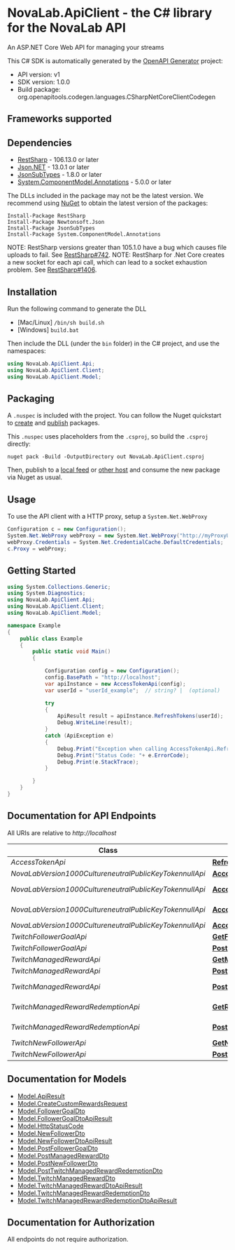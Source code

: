 # NovaLab.ApiClient - the C# library for the NovaLab API

An ASP.NET Core Web API for managing your streams

This C# SDK is automatically generated by the [OpenAPI Generator](https://openapi-generator.tech) project:

- API version: v1
- SDK version: 1.0.0
- Build package: org.openapitools.codegen.languages.CSharpNetCoreClientCodegen

<a name="frameworks-supported"></a>
## Frameworks supported

<a name="dependencies"></a>
## Dependencies

- [RestSharp](https://www.nuget.org/packages/RestSharp) - 106.13.0 or later
- [Json.NET](https://www.nuget.org/packages/Newtonsoft.Json/) - 13.0.1 or later
- [JsonSubTypes](https://www.nuget.org/packages/JsonSubTypes/) - 1.8.0 or later
- [System.ComponentModel.Annotations](https://www.nuget.org/packages/System.ComponentModel.Annotations) - 5.0.0 or later

The DLLs included in the package may not be the latest version. We recommend using [NuGet](https://docs.nuget.org/consume/installing-nuget) to obtain the latest version of the packages:
```
Install-Package RestSharp
Install-Package Newtonsoft.Json
Install-Package JsonSubTypes
Install-Package System.ComponentModel.Annotations
```

NOTE: RestSharp versions greater than 105.1.0 have a bug which causes file uploads to fail. See [RestSharp#742](https://github.com/restsharp/RestSharp/issues/742).
NOTE: RestSharp for .Net Core creates a new socket for each api call, which can lead to a socket exhaustion problem. See [RestSharp#1406](https://github.com/restsharp/RestSharp/issues/1406).

<a name="installation"></a>
## Installation
Run the following command to generate the DLL
- [Mac/Linux] `/bin/sh build.sh`
- [Windows] `build.bat`

Then include the DLL (under the `bin` folder) in the C# project, and use the namespaces:
```csharp
using NovaLab.ApiClient.Api;
using NovaLab.ApiClient.Client;
using NovaLab.ApiClient.Model;
```
<a name="packaging"></a>
## Packaging

A `.nuspec` is included with the project. You can follow the Nuget quickstart to [create](https://docs.microsoft.com/en-us/nuget/quickstart/create-and-publish-a-package#create-the-package) and [publish](https://docs.microsoft.com/en-us/nuget/quickstart/create-and-publish-a-package#publish-the-package) packages.

This `.nuspec` uses placeholders from the `.csproj`, so build the `.csproj` directly:

```
nuget pack -Build -OutputDirectory out NovaLab.ApiClient.csproj
```

Then, publish to a [local feed](https://docs.microsoft.com/en-us/nuget/hosting-packages/local-feeds) or [other host](https://docs.microsoft.com/en-us/nuget/hosting-packages/overview) and consume the new package via Nuget as usual.

<a name="usage"></a>
## Usage

To use the API client with a HTTP proxy, setup a `System.Net.WebProxy`
```csharp
Configuration c = new Configuration();
System.Net.WebProxy webProxy = new System.Net.WebProxy("http://myProxyUrl:80/");
webProxy.Credentials = System.Net.CredentialCache.DefaultCredentials;
c.Proxy = webProxy;
```

<a name="getting-started"></a>
## Getting Started

```csharp
using System.Collections.Generic;
using System.Diagnostics;
using NovaLab.ApiClient.Api;
using NovaLab.ApiClient.Client;
using NovaLab.ApiClient.Model;

namespace Example
{
    public class Example
    {
        public static void Main()
        {

            Configuration config = new Configuration();
            config.BasePath = "http://localhost";
            var apiInstance = new AccessTokenApi(config);
            var userId = "userId_example";  // string? |  (optional) 

            try
            {
                ApiResult result = apiInstance.RefreshTokens(userId);
                Debug.WriteLine(result);
            }
            catch (ApiException e)
            {
                Debug.Print("Exception when calling AccessTokenApi.RefreshTokens: " + e.Message );
                Debug.Print("Status Code: "+ e.ErrorCode);
                Debug.Print(e.StackTrace);
            }

        }
    }
}
```

<a name="documentation-for-api-endpoints"></a>
## Documentation for API Endpoints

All URIs are relative to *http://localhost*

Class | Method | HTTP request | Description
------------ | ------------- | ------------- | -------------
*AccessTokenApi* | [**RefreshTokens**](docs/AccessTokenApi.md#refreshtokens) | **GET** /api/twitch/tokens/refresh | 
*NovaLabVersion1000CultureneutralPublicKeyTokennullApi* | [**AccountLogoutPost**](docs/NovaLabVersion1000CultureneutralPublicKeyTokennullApi.md#accountlogoutpost) | **POST** /Account/Logout | 
*NovaLabVersion1000CultureneutralPublicKeyTokennullApi* | [**AccountManageDownloadPersonalDataPost**](docs/NovaLabVersion1000CultureneutralPublicKeyTokennullApi.md#accountmanagedownloadpersonaldatapost) | **POST** /Account/Manage/DownloadPersonalData | 
*NovaLabVersion1000CultureneutralPublicKeyTokennullApi* | [**AccountManageLinkExternalLoginPost**](docs/NovaLabVersion1000CultureneutralPublicKeyTokennullApi.md#accountmanagelinkexternalloginpost) | **POST** /Account/Manage/LinkExternalLogin | 
*NovaLabVersion1000CultureneutralPublicKeyTokennullApi* | [**AccountPerformExternalLoginPost**](docs/NovaLabVersion1000CultureneutralPublicKeyTokennullApi.md#accountperformexternalloginpost) | **POST** /Account/PerformExternalLogin | 
*TwitchFollowerGoalApi* | [**GetFollowerGoals**](docs/TwitchFollowerGoalApi.md#getfollowergoals) | **GET** /api/twitch/followers/follower-goal | 
*TwitchFollowerGoalApi* | [**PostFollowerGoal**](docs/TwitchFollowerGoalApi.md#postfollowergoal) | **POST** /api/twitch/followers/follower-goal | 
*TwitchManagedRewardApi* | [**GetManagedRewards**](docs/TwitchManagedRewardApi.md#getmanagedrewards) | **GET** /api/twitch/managed-rewards | 
*TwitchManagedRewardApi* | [**PostManagedReward**](docs/TwitchManagedRewardApi.md#postmanagedreward) | **POST** /api/twitch/managed-rewards | 
*TwitchManagedRewardApi* | [**PostNewLastCleared**](docs/TwitchManagedRewardApi.md#postnewlastcleared) | **POST** /api/twitch/managed-rewards/clear | 
*TwitchManagedRewardRedemptionApi* | [**GetRedemptions**](docs/TwitchManagedRewardRedemptionApi.md#getredemptions) | **GET** /api/twitch/managed-rewards-redemptions | 
*TwitchManagedRewardRedemptionApi* | [**PostRedemption**](docs/TwitchManagedRewardRedemptionApi.md#postredemption) | **POST** /api/twitch/managed-rewards-redemptions | 
*TwitchNewFollowerApi* | [**GetNewFollowers**](docs/TwitchNewFollowerApi.md#getnewfollowers) | **GET** /api/twitch/followers/new-follower | 
*TwitchNewFollowerApi* | [**PostNewFollower**](docs/TwitchNewFollowerApi.md#postnewfollower) | **POST** /api/twitch/followers/new-follower | 


<a name="documentation-for-models"></a>
## Documentation for Models

 - [Model.ApiResult](docs/ApiResult.md)
 - [Model.CreateCustomRewardsRequest](docs/CreateCustomRewardsRequest.md)
 - [Model.FollowerGoalDto](docs/FollowerGoalDto.md)
 - [Model.FollowerGoalDtoApiResult](docs/FollowerGoalDtoApiResult.md)
 - [Model.HttpStatusCode](docs/HttpStatusCode.md)
 - [Model.NewFollowerDto](docs/NewFollowerDto.md)
 - [Model.NewFollowerDtoApiResult](docs/NewFollowerDtoApiResult.md)
 - [Model.PostFollowerGoalDto](docs/PostFollowerGoalDto.md)
 - [Model.PostManagedRewardDto](docs/PostManagedRewardDto.md)
 - [Model.PostNewFollowerDto](docs/PostNewFollowerDto.md)
 - [Model.PostTwitchManagedRewardRedemptionDto](docs/PostTwitchManagedRewardRedemptionDto.md)
 - [Model.TwitchManagedRewardDto](docs/TwitchManagedRewardDto.md)
 - [Model.TwitchManagedRewardDtoApiResult](docs/TwitchManagedRewardDtoApiResult.md)
 - [Model.TwitchManagedRewardRedemptionDto](docs/TwitchManagedRewardRedemptionDto.md)
 - [Model.TwitchManagedRewardRedemptionDtoApiResult](docs/TwitchManagedRewardRedemptionDtoApiResult.md)


<a name="documentation-for-authorization"></a>
## Documentation for Authorization

All endpoints do not require authorization.
